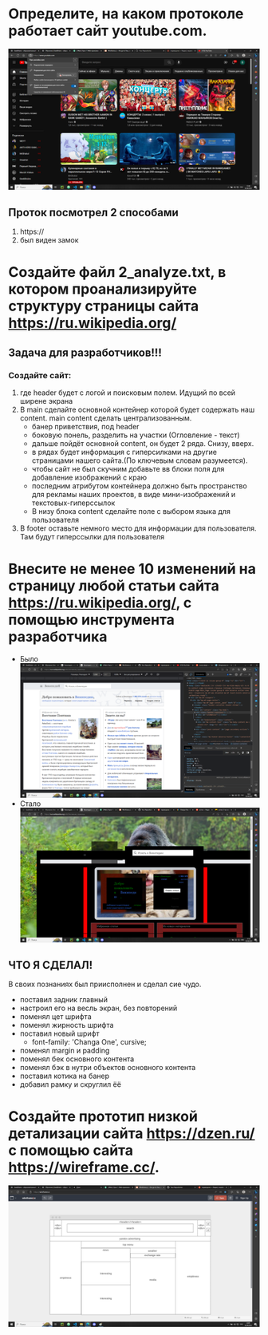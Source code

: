# Определите, на каком протоколе работает сайт youtube.com.
![Задание_1](task_1.png)
## __Проток посмотрел 2 способами__
1. https://
2. был виден замок
# Создайте файл 2_analyze.txt, в котором проанализируйте структуру страницы сайта https://ru.wikipedia.org/

## Задача для разработчиков!!!
### Создайте сайт:
1. где header будет с логой и поисковым полем. Идущий по всей ширене экрана
2. В main сделайте основной контейнер которой будет содержать наш content. main content сделать централизованным.
   + банер приветствия, под header
   + боковую понель, разделить на участки (Огловление - текст)
   + дальше пойдёт основной content, он будет 2 ряда. Снизу, вверх.
   + в рядах будет информация с гиперсилками на другие страницами нашего сайта.(По ключевым словам разумеется).
   + чтобы сайт не был скучним добавьте вв блоки поля для добавление изображений с краю
   + последним атрибутом контейнера должно быть пространство для рекламы наших проектов, в виде мини-изображений и текстовых-гиперссылок
   + В низу блока content сделайте поле с выбором языка для пользователя
3. В footer оставьте немного место для информации для пользователя. Там будут гиперссылки для пользователя


# Внесите не менее 10 изменений на страницу любой статьи сайта https://ru.wikipedia.org/, с помощью инструмента разработчика
+ Было ![before](before.png)
+ Стало ![after](after.png)

## ЧТО Я СДЕЛАЛ!
В своих познаниях был приисполнен и сделал сие чудо.
+ поставил задник главный
+ настроил его на весль экран, без повторений
+ поменял цет шрифта
+ поменял жирность шрифта
+ поставил новый шрифт 
    + font-family: 'Changa One', cursive;
+ поменял margin и padding
+ поменял бек основного контента
+ поменял бэк в нутри объектов основного контента
+ поставил котика на банер
+ добавил рамку и скруглил ёё    


# Создайте прототип низкой детализации сайта https://dzen.ru/ с помощью сайта https://wireframe.cc/.
![Создал](4_proto.png)